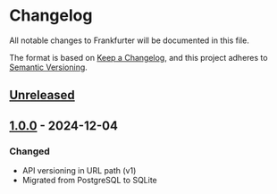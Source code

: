# Changelog
All notable changes to Frankfurter will be documented in this file.

The format is based on [Keep a Changelog](https://keepachangelog.com/en/1.0.0/),
and this project adheres to [Semantic Versioning](https://semver.org/spec/v2.0.0.html).

## [Unreleased]

## [1.0.0] - 2024-12-04
### Changed
- API versioning in URL path (v1)
- Migrated from PostgreSQL to SQLite

[Unreleased]: https://github.com/lineofflight/frankfurter/compare/v1.0.0...HEAD
[1.0.0]: https://github.com/lineofflight/frankfurter/releases/tag/v1.0.0
